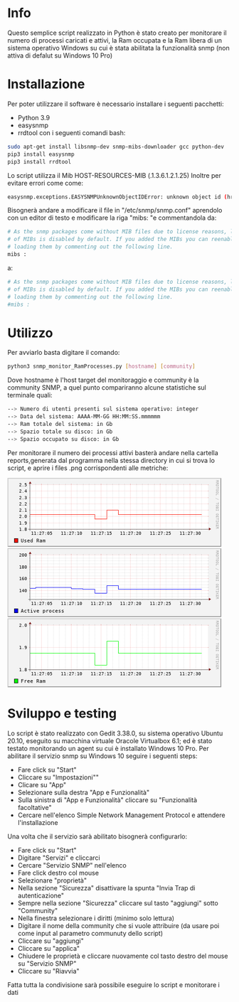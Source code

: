 # Info

Questo semplice script realizzato in Python è stato creato per monitorare il numero di processi caricati e attivi, la Ram occupata e la Ram libera di un sistema operativo Windows su cui è stata abilitata la funzionalità snmp (non attiva di defalut su Windows 10 Pro)

# Installazione
Per poter utilizzare il software è necessario installare i seguenti pacchetti:
- Python 3.9
- easysnmp
- rrdtool
con i seguenti comandi bash:

```bash
sudo apt-get install libsnmp-dev snmp-mibs-downloader gcc python-dev
pip3 install easysnmp
pip3 install rrdtool
```
Lo script utilizza il Mib HOST-RESOURCES-MIB (.1.3.6.1.2.1.25)
Inoltre per evitare errori come come:
```bash
easysnmp.exceptions.EASYSNMPUnknownObjectIDError: unknown object id (hrStorageSize)
```
Bisognerà andare a modificare il file in "/etc/snmp/snmp.conf" aprendolo con un editor di testo e modificare la riga "mibs: "e commentandola
da:
```bash
# As the snmp packages come without MIB files due to license reasons, loading
# of MIBs is disabled by default. If you added the MIBs you can reenable
# loading them by commenting out the following line.
mibs : 
```
a:
```bash
# As the snmp packages come without MIB files due to license reasons, loading
# of MIBs is disabled by default. If you added the MIBs you can reenable
# loading them by commenting out the following line.
#mibs : 
```
# Utilizzo
Per avviarlo basta digitare il comando:
```bash
python3 snmp_monitor_RamProcesses.py [hostname] [community]
```
Dove hostname è l'host target del monitoraggio e community è la community SNMP, a quel punto compariranno alcune statistiche sul terminale quali:
```bash
--> Numero di utenti presenti sul sistema operativo: integer
--> Data del sistema: AAAA-MM-GG HH:MM:SS.mmmmmm
--> Ram totale del sistema: in Gb
--> Spazio totale su disco: in Gb
--> Spazio occupato su disco: in Gb
```
Per monitorare il numero dei processi attivi basterà andare nella cartella reports,generata dal programma nella stessa directory in cui si trova lo script, e aprire i files .png corrispondenti alle metriche:

![alt text](https://github.com/irfanto05/Fantozzi/blob/main/ram_graph.png)
![alt text](https://github.com/irfanto05/Fantozzi/blob/main/process_graph.png)
![alt text](https://github.com/irfanto05/Fantozzi/blob/main/freeRam_graph.png)

# Sviluppo e testing
Lo script è stato realizzato con Gedit 3.38.0, su sistema operativo Ubuntu 20.10, eseguito su macchina virtuale Oracole Virtualbox 6.1;  ed è stato testato monitorando un agent su cui è installato Windows 10 Pro.
Per abilitare il servizio snmp su Windows 10 seguire i seguenti steps:
- Fare click su "Start"
- Cliccare su "Impostazioni""
- Clicare su "App"
- Selezionare sulla destra "App e Funzionalità"
- Sulla sinistra di "App e Funzionalità" cliccare su "Funzionalità facoltative"
- Cercare nell'elenco Simple Network Management Protocol e attendere l'installazione

Una volta che il servizio sarà abilitato bisognerà configurarlo:

- Fare click su "Start"
- Digitare "Servizi" e cliccarci
- Cercare "Servizio SNMP" nell'elenco
- Fare click destro col mouse
- Selezionare "proprietà"
- Nella sezione "Sicurezza" disattivare la spunta "Invia Trap di autenticazione"
- Sempre nella sezione "Sicurezza" cliccare sul tasto "aggiungi" sotto "Community" 
- Nella finestra selezionare i diritti (minimo solo lettura)
- Digitare il nome della community che si vuole attribuire (da usare poi come input al parametro communuty dello script)
- Cliccare su "aggiungi"
- Cliccare su "applica"
- Chiudere le proprietà e cliccare nuovamente col tasto destro del mouse su "Servizio SNMP"
- Cliccare su "Riavvia"

Fatta tutta la condivisione sarà possibile eseguire lo script e monitorare i dati
